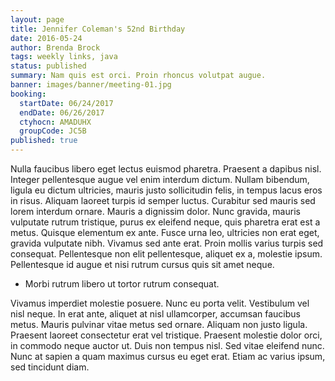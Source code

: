 ```yaml
---
layout: page
title: Jennifer Coleman's 52nd Birthday
date: 2016-05-24
author: Brenda Brock
tags: weekly links, java
status: published
summary: Nam quis est orci. Proin rhoncus volutpat augue.
banner: images/banner/meeting-01.jpg
booking:
  startDate: 06/24/2017
  endDate: 06/26/2017
  ctyhocn: AMADUHX
  groupCode: JC5B
published: true
---
```

Nulla faucibus libero eget lectus euismod pharetra. Praesent a dapibus nisl. Integer pellentesque augue vel enim interdum dictum. Nullam bibendum, ligula eu dictum ultricies, mauris justo sollicitudin felis, in tempus lacus eros in risus. Aliquam laoreet turpis id semper luctus. Curabitur sed mauris sed lorem interdum ornare. Mauris a dignissim dolor. Nunc gravida, mauris vulputate rutrum tristique, purus ex eleifend neque, quis pharetra erat est a metus. Quisque elementum ex ante. Fusce urna leo, ultricies non erat eget, gravida vulputate nibh. Vivamus sed ante erat. Proin mollis varius turpis sed consequat. Pellentesque non elit pellentesque, aliquet ex a, molestie ipsum. Pellentesque id augue et nisi rutrum cursus quis sit amet neque.

* Morbi rutrum libero ut tortor rutrum consequat.

Vivamus imperdiet molestie posuere. Nunc eu porta velit. Vestibulum vel nisl neque. In erat ante, aliquet at nisl ullamcorper, accumsan faucibus metus. Mauris pulvinar vitae metus sed ornare. Aliquam non justo ligula. Praesent laoreet consectetur erat vel tristique. Praesent molestie dolor orci, in commodo neque auctor ut. Duis non tempus nisl. Sed vitae eleifend nunc. Nunc at sapien a quam maximus cursus eu eget erat. Etiam ac varius ipsum, sed tincidunt diam.
